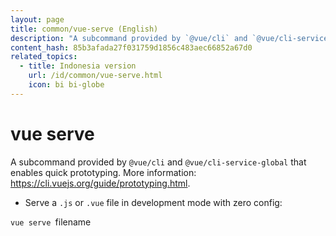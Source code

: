 ```yaml
---
layout: page
title: common/vue-serve (English)
description: "A subcommand provided by `@vue/cli` and `@vue/cli-service-global` that enables quick prototyping."
content_hash: 85b3afada27f031759d1856c483aec66852a67d0
related_topics:
  - title: Indonesia version
    url: /id/common/vue-serve.html
    icon: bi bi-globe
---
```

# vue serve

A subcommand provided by `@vue/cli` and `@vue/cli-service-global` that enables quick prototyping.
More information: <https://cli.vuejs.org/guide/prototyping.html>.

- Serve a `.js` or `.vue` file in development mode with zero config:

`vue serve `<span class="tldr-var badge badge-pill bg-dark-lm bg-white-dm text-white-lm text-dark-dm font-weight-bold">filename</span>
